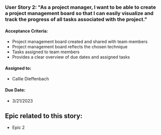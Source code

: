 ### User Story 2: "As a project manager, I want to be able to create a project management board so that I can easily visualize and track the progress of all tasks associated with the project."

#### Acceptance Criteria:
- Project management board created and shared with team members
- Project management board reflects the chosen technique
- Tasks assigned to team members 
- Provides a clear overview of due dates and assigned tasks

#### Assigned to: 
- Callie Dieffenbach

#### Due Date: 
- 3/21/2023

## Epic related to this story:
- Epic 2 
